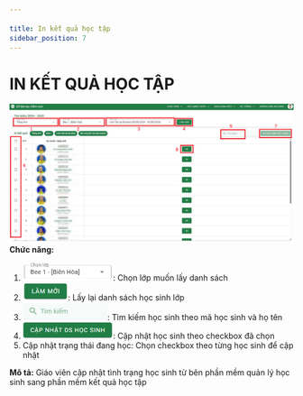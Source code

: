```yaml
---

title: In kết quả học tập
sidebar_position: 7
---
```


# IN KẾT QUẢ HỌC TẬP

 
 
![alt text](/img/giao-vien/in-KQHT/in-ket-qua-hoc-tap.png)
__Chức năng:__  
1. <img src="/img/chung/chon-lop.png" alt="Chọn lớp" width="160" />: Chọn lớp muốn lấy danh sách
2. <img src="/img/chung/lam-moi.png" alt="Làm mới" width="80" />: Lấy lại danh sách học sinh lớp 
3. <img src="/img/chung/tim-kiem.png" alt="Tìm kiếm" width="150" />: Tìm kiếm học sinh theo mã học sinh và họ tên 
4. <img src="/img/giao-vien/DS-HS-Lop/cap-nhat-DS.png" alt="Cập nhật DS" width="160" />: Cập nhật học sinh theo checkbox đã chọn
5. Cập nhật trạng thái đang học: Chọn checkbox theo từng học sinh để cập nhật 

__Mô tả:__ Giáo viên cập nhật tình trạng học sinh từ bên phần mềm quản lý học sinh sang 
phần mềm kết quả học tập
